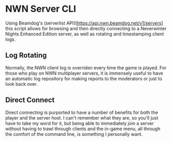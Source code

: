 # NWN Server CLI
Using Beamdog's (serverlist API)[https://api.nwn.beamdog.net/v1/servers] this script allows for browsing and then directly connecting to a Neverwinter Nights Enhanced Edition server, as well as rotating and timestamping client logs. 

## Log Rotating
Normally, the NWN client log is overriden every time the game is played. For those who play on NWN multiplayer servers, it is immensely useful to have an automatic log repository for making reports to the moderators or just to look back over. 

## Direct Connect
Direct connecting is purported to have a number of benefits for both the player and the server host. I can't remember what they are, so you'll just have to take my word for it, but being able to immediately join a server without having to trawl through clients and the in-game menu, all through the comfort of the command line, is something I personally want. 
